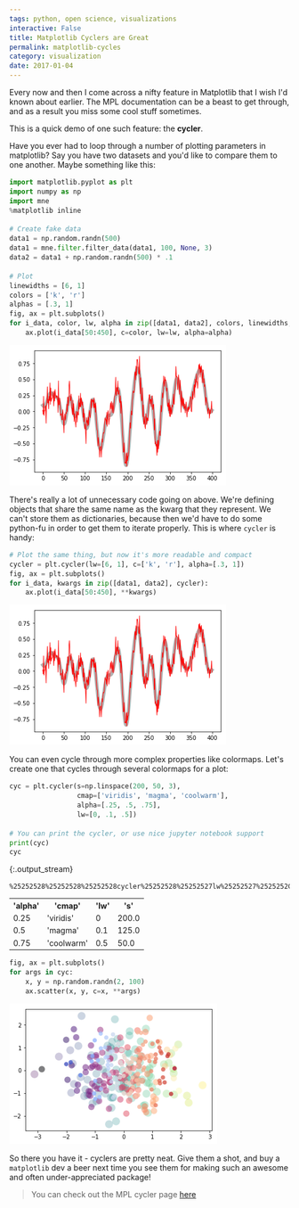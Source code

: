 ```yaml
---
tags: python, open science, visualizations
interactive: False
title: Matplotlib Cyclers are Great
permalink: matplotlib-cycles
category: visualization
date: 2017-01-04
---
```

Every now and then I come across a nifty feature in Matplotlib that I wish I'd known about earlier. The MPL documentation can be a beast to get through, and as a result you miss some cool stuff sometimes.

This is a quick demo of one such feature: the **cycler**.

Have you ever had to loop through a number of plotting parameters in matplotlib? Say you have two datasets and you'd like to compare them to one another. Maybe something like this:


<div class="input_area" markdown="1">

```python
import matplotlib.pyplot as plt
import numpy as np
import mne
%matplotlib inline

# Create fake data
data1 = np.random.randn(500)
data1 = mne.filter.filter_data(data1, 100, None, 3)
data2 = data1 + np.random.randn(500) * .1

# Plot
linewidths = [6, 1]
colors = ['k', 'r']
alphas = [.3, 1]
fig, ax = plt.subplots()
for i_data, color, lw, alpha in zip([data1, data2], colors, linewidths, alphas):
    ax.plot(i_data[50:450], c=color, lw=lw, alpha=alpha)
```

</div>


![png](images/2017/ntbk/2017-01-04-matplotlib_cycles_2_0.png)


There's really a lot of unnecessary code going on above. We're defining objects that share the same name as the kwarg that they represent. We can't store them as dictionaries, because then we'd have to do some python-fu in order to get them to iterate properly. This is where `cycler` is handy:


<div class="input_area" markdown="1">

```python
# Plot the same thing, but now it's more readable and compact
cycler = plt.cycler(lw=[6, 1], c=['k', 'r'], alpha=[.3, 1])
fig, ax = plt.subplots()
for i_data, kwargs in zip([data1, data2], cycler):
    ax.plot(i_data[50:450], **kwargs)
```

</div>


![png](images/2017/ntbk/2017-01-04-matplotlib_cycles_4_0.png)


You can even cycle through more complex properties like colormaps. Let's create one that cycles through several colormaps for a plot:


<div class="input_area" markdown="1">

```python
cyc = plt.cycler(s=np.linspace(200, 50, 3),
                 cmap=['viridis', 'magma', 'coolwarm'],
                 alpha=[.25, .5, .75],
                 lw=[0, .1, .5])

# You can print the cycler, or use nice jupyter notebook support
print(cyc)
cyc
```

</div>

{:.output_stream}
```
%25252528%25252528%25252528cycler%25252528%25252527lw%25252527%2525252C%25252520%2525255B0%2525252C%252525200.1%2525252C%252525200.5%2525255D%25252529%25252520%2525252B%25252520cycler%25252528%25252527s%25252527%2525252C%25252520%2525255B200.0%2525252C%25252520125.0%2525252C%2525252050.0%2525255D%25252529%25252529%25252520%2525252B%25252520cycler%25252528%25252527alpha%25252527%2525252C%25252520%2525255B0.25%2525252C%252525200.5%2525252C%252525200.75%2525255D%25252529%25252529%25252520%2525252B%25252520cycler%25252528%25252527cmap%25252527%2525252C%25252520%2525255B%25252527viridis%25252527%2525252C%25252520%25252527magma%25252527%2525252C%25252520%25252527coolwarm%25252527%2525255D%25252529%25252529%2525250A
```




<div markdown="0">
<table><th>'alpha'</th><th>'cmap'</th><th>'lw'</th><th>'s'</th><tr><td>0.25</td><td>'viridis'</td><td>0</td><td>200.0</td></tr><tr><td>0.5</td><td>'magma'</td><td>0.1</td><td>125.0</td></tr><tr><td>0.75</td><td>'coolwarm'</td><td>0.5</td><td>50.0</td></tr></table>
</div>




<div class="input_area" markdown="1">

```python
fig, ax = plt.subplots()
for args in cyc:
    x, y = np.random.randn(2, 100)
    ax.scatter(x, y, c=x, **args)
```

</div>


![png](images/2017/ntbk/2017-01-04-matplotlib_cycles_7_0.png)


So there you have it - cyclers are pretty neat. Give them a shot, and buy a `matplotlib` dev a beer next time you see them for making such an awesome and often under-appreciated package!

> You can check out the MPL cycler page [here](http://matplotlib.org/cycler/)
